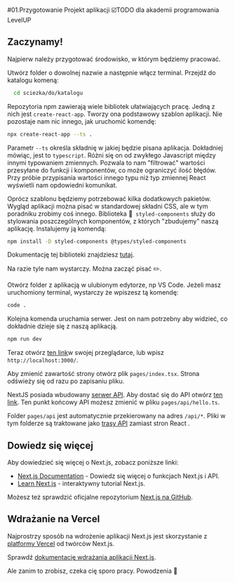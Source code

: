 #01.Przygotowanie
Projekt aplikacji :ballot_box_with_check:TODO dla akademii programowania LevelUP

## Zaczynamy!

Najpierw należy przygotować środowisko, w którym będziemy pracować.

Utwórz folder o dowolnej nazwie a następnie włącz terminal.
Przejdź do katalogu komeną:

```bash
  cd sciezka/do/katalogu
```

Repozytoria npm zawierają wiele bibliotek ułatwiających pracę. Jedną z nich jest `create-react-app`.
Tworzy ona podstawowy szablon aplikacji. Nie pozostaje nam nic innego, jak uruchomić komendę:

```bash
npx create-react-app --ts .
```

Parametr `--ts` określa składnię w jakiej będzie pisana aplikacja. Dokładniej mówiąc, jest to `typescript`. Różni się on od zwykłego Javascript między innymi typowaniem zmiennych. Pozwala to nam "filtrować" wartości przesyłane do funkcji i komponentów, co może ograniczyć ilość błędów. Przy próbie przypisania wartości innego typu niż typ zmiennej React wyświetli nam opdowiedni komunikat.

Oprócz szablonu będziemy potrzebować kilka dodatkowych pakietów.
Wygląd aplikacji można pisać w standardowej składni CSS, ale w tym poradniku zrobimy coś innego.
Biblioteka :nail_care:` styled-components` służy do stylowania poszczególnych komponentów, z których "zbudujemy" naszą aplikację. Instalujemy ją komendą:

```bash
npm install -D styled-components @types/styled-components
```

Dokumentację tej biblioteki znajdziesz [tutaj](https://styled-components.com/docs).

Na razie tyle nam wystarczy. Można zacząć pisać :pencil2:.

Otwórz folder z aplikacją w ulubionym edytorze, np VS Code. Jeżeli masz uruchomiony terminal, wystarczy że wpiszesz tą komendę:

```bash
code .
```

Kolejna komenda uruchamia serwer. Jest on nam potrzebny aby widzieć, co dokładnie dzieje się z naszą aplikacją.

```bash
npm run dev
```

Teraz otwórz [ten link](http://localhost:3000)w swojej przeglądarce, lub wpisz `http://localhost:3000/`.

Aby zmienić zawartość strony otwórz plik `pages/index.tsx`. Strona odświeży się od razu po zapisaniu pliku.

NextJS posiada wbudowany [serwer API](https://nextjs.org/docs/api-routes/introduction). Aby dostać się do API otwórz [ten link](http://localhost:3000/api/hello). Ten punkt końcowy API możesz zmienić w pliku `pages/api/hello.ts`.

Folder `pages/api` jest automatycznie przekierowany na adres `/api/*`. Pliki w tym folderze są traktowane jako [trasy API](https://nextjs.org/docs/api-routes/introduction) zamiast stron React .

## Dowiedz się więcej

Aby dowiedzieć się więcej o Next.js, zobacz poniższe linki:

- [Next.js Documentation](https://nextjs.org/docs) - Dowiedz się więcej o funkcjach Next.js i API.
- [Learn Next.js](https://nextjs.org/learn) - interaktywny tutorial Next.js.

Możesz też sprawdzić oficjalne repozytorium [Next.js na GitHub](https://github.com/vercel/next.js/).

## Wdrażanie na Vercel

Najprostrzy sposób na wdrożenie aplikacji Next.js jest skorzystanie z [platformy Vercel](https://vercel.com/new?utm_medium=default-template&filter=next.js&utm_source=create-next-app&utm_campaign=create-next-app-readme) od twórców Next.js.

Sprawdź [ dokumentację wdrażania aplikacji Next.js](https://nextjs.org/docs/deployment).

Ale zanim to zrobisz, czeka cię sporo pracy. Powodzenia :punch:
